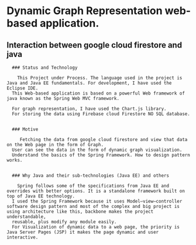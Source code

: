   # Dynamic Graph Representation web-based application. 
  
  ## Interaction between google cloud firestore and java   
      
      ### Status and Technology
      
        This Project under Process. The language used in the project is Java and Java EE fundamentals. For development, I have used the Eclipse IDE. 
      This Web-based application is based on a powerful Web framework of java known as the Spring Web MVC framework.
     
      For graph representation, I have used the Chart.js library. 
      For storing the data using Firebase cloud Firestore NO SQL database. 
     
     
      ### Motive
      
         Fetching the data from google cloud firestore and view that data on the Web page in the form of Graph.
      User can see the data in the form of dynamic graph visualization. 
      Understand the basics of the Spring Framework. How to design pattern works. 
      

      ### Why Java and their sub-technologies (Java EE) and others 
      
        Spring follows some of the specifications from Java EE and overrides with better options. It is a standalone framework built on top of Java EE technology.
      I used the Spring Framework because it uses Model–view–controller software design pattern and most of the complex and big project is using architecture like this, backbone makes the project understandable, 
      reusable, plus modify any module easily. 
	  For Visualization of dynamic data to a web page, the priority is Java Server Pages (JSP) it makes the page dynamic and user interactive.   
      
      
      
       
      
      
      
      
